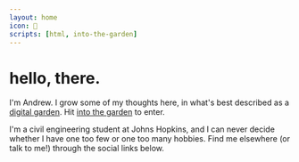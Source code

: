 ```yaml
---
layout: home
icon: 🐸
scripts: [html, into-the-garden]
---
```

# hello, there.

I'm Andrew. I grow some of my thoughts here, in what's best described as a [digital garden](https://github.com/MaggieAppleton/digital-gardeners#theory-philosophy-and-navel-gazing). Hit [into the garden](/notes/) to enter.

I'm a civil engineering student at Johns Hopkins, and I can never decide whether I have one too few or one too many hobbies. Find me elsewhere (or talk to me!) through the social links below.
